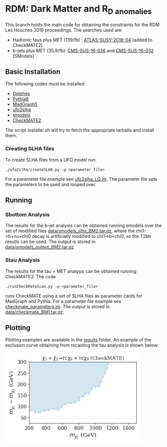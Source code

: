 # RDM: Dark Matter and R<sub>D anomalies

This branch holds the main code for obtaining the constraints for the RDM Les Houches 2019 proceedings.
The searches used are:

 * Hadronic taus plus MET (139/fb) : [ATLAS-SUSY-2018-04](https://atlas.web.cern.ch/Atlas/GROUPS/PHYSICS/PAPERS/SUSY-2018-04/) (added to CheckMATE2)
 * b-jets plus MET (35.9/fb): [CMS-SUS-16-036](http://cms-results.web.cern.ch/cms-results/public-results/publications/SUS-16-036/index.html) and [CMS-SUS-16-032](http://cms-results.web.cern.ch/cms-results/public-results/publications/SUS-16-032/index.html) (SModels)


## Basic Installation ##

The following codes must be installed:

  * [Delphes](https://cp3.irmp.ucl.ac.be/projects/delphes)
  * [Pythia8](http://lcgapp.cern.ch/project/simu/HepMC/)
  * [MadGraph5](https://launchpad.net/mg5amcnlo/)
  * [ufo2slha](https://github.com/andlessa/ufo2slha)
  * [smodels](https://smodels.github.io/)
  * [CheckMATE2](https://checkmate.hepforge.org/)

The script installer.sh will try to fetch the appropriate tarballs and install them.


### Creating SLHA files ###

To create SLHA files from a UFO model run:

```
./ufo2slha/createSLHA.py -p <parameter_file>
```

For a parameter file example see [ufo2slha_LQ.ini](./ufo2slha_LQ.ini).
The parameter file sets the parameters to be used and looped over.

## Running ##

### Sbottom Analysis ###

The results for the b-jet analysis can be obtained running smodels over the set of modified files
[data/smodels_slha_BM2.tar.gz](data/smodels_slha_BM2.tar.gz), where the chi1->b+nu+chi0 decay is artificially modified to chi1->b+chi0, so the T2bb resutls can be used.
The output is stored in [data/smodels_output_BM2.tar.gz](data/smodels_output_BM2.tar.gz)

### Stau Analysis ###

The results for the tau + MET analysis can be obtained running CheckMATE2. The code

```
./runCheckMateScan.py -p <parameter_file>
```

runs CheckMATE using a set of SLHA files as parameter cards for MadGraph and Pythia.
For a parameter file example see [checkmate_parameters.ini](./checkmate_parameters.ini).
The output is stored in [data/checkmate_BM1.tar.gz](data/checkmate_BM1.tar.gz).


## Plotting ##

Plotting examples are available in the [results](results) folder.
An example of the exclusion curve obtaining from recasting the tau analysis is shown below:

![Alt text](results/TStauStau_exclusion_BM1.png?raw=true "ATLAS-SUSY-2018-04 exclusion")





